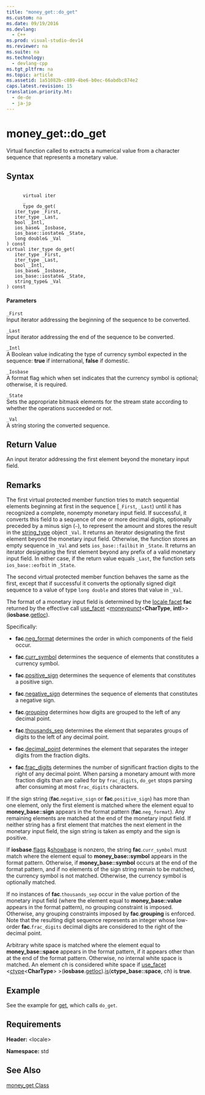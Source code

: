 ```yaml
---
title: "money_get::do_get"
ms.custom: na
ms.date: 09/19/2016
ms.devlang: 
  - C++
ms.prod: visual-studio-dev14
ms.reviewer: na
ms.suite: na
ms.technology: 
  - devlang-cpp
ms.tgt_pltfrm: na
ms.topic: article
ms.assetid: 1a51082b-c889-4be6-b0ec-66abdbc874e2
caps.latest.revision: 15
translation.priority.ht: 
  - de-de
  - ja-jp
---
```

# money_get::do_get
Virtual function called to extracts a numerical value from a character sequence that represents a monetary value.  
  
## Syntax  
  
```  
  
      virtual iter  
      _  
      type do_get(  
   iter_type _First,   
   iter_type _Last,  
   bool _Intl,   
   ios_base& _Iosbase,   
   ios_base::iostate& _State,  
   long double& _Val  
) const  
virtual iter_type do_get(  
   iter_type _First,   
   iter_type _Last,  
   bool _Intl,   
   ios_base& _Iosbase,   
   ios_base::iostate& _State,  
   string_type& _Val  
) const  
```  
  
#### Parameters  
 `_First`  
 Input iterator addressing the beginning of the sequence to be converted.  
  
 `_Last`  
 Input iterator addressing the end of the sequence to be converted.  
  
 `_Intl`  
 A Boolean value indicating the type of currency symbol expected in the sequence: **true** if international, **false** if domestic.  
  
 `_Iosbase`  
 A format flag which when set indicates that the currency symbol is optional; otherwise, it is required.  
  
 `_State`  
 Sets the appropriate bitmask elements for the stream state according to whether the operations succeeded or not.  
  
 `_Val`  
 A string storing the converted sequence.  
  
## Return Value  
 An input iterator addressing the first element beyond the monetary input field.  
  
## Remarks  
 The first virtual protected member function tries to match sequential elements beginning at first in the sequence [`_First`, `_Last`) until it has recognized a complete, nonempty monetary input field. If successful, it converts this field to a sequence of one or more decimal digits, optionally preceded by a minus sign (`–`), to represent the amount and stores the result in the [string_type](../vs140/money_get--string_type.md) object `_Val`. It returns an iterator designating the first element beyond the monetary input field. Otherwise, the function stores an empty sequence in `_Val` and sets `ios_base::failbit` in `_State`. It returns an iterator designating the first element beyond any prefix of a valid monetary input field. In either case, if the return value equals `_Last`, the function sets `ios_base::eofbit` in `_State`.  
  
 The second virtual protected member function behaves the same as the first, except that if successful it converts the optionally signed digit sequence to a value of type `long double` and stores that value in `_Val`.  
  
 The format of a monetary input field is determined by the [locale facet](../vs140/facet-Class.md) **fac** returned by the effective call [use_facet](../vs140/use_facet.md) <[moneypunct](../vs140/moneypunct-Class.md)<**CharType**, **intl**>>(**iosbase**.[getloc](../vs140/ios_base--getloc.md)).  
  
 Specifically:  
  
-   **fac**.[neg_format](../vs140/moneypunct--neg_format.md) determines the order in which components of the field occur.  
  
-   **fac**.[curr_symbol](../vs140/moneypunct--curr_symbol.md) determines the sequence of elements that constitutes a currency symbol.  
  
-   **fac**.[positive_sign](../vs140/moneypunct--positive_sign.md) determines the sequence of elements that constitutes a positive sign.  
  
-   **fac**.[negative_sign](../vs140/moneypunct--negative_sign.md) determines the sequence of elements that constitutes a negative sign.  
  
-   **fac**.[grouping](../vs140/moneypunct--grouping.md) determines how digits are grouped to the left of any decimal point.  
  
-   **fac**.[thousands_sep](../vs140/moneypunct--thousands_sep.md) determines the element that separates groups of digits to the left of any decimal point.  
  
-   **fac**.[decimal_point](../vs140/moneypunct--decimal_point.md) determines the element that separates the integer digits from the fraction digits.  
  
-   **fac**.[frac_digits](../vs140/moneypunct--frac_digits.md) determines the number of significant fraction digits to the right of any decimal point. When parsing a monetary amount with more fraction digits than are called for by `frac_digits`, `do_get` stops parsing after consuming at most `frac_digits` characters.  
  
 If the sign string (**fac**.`negative_sign` or **fac**.`positive_sign`) has more than one element, only the first element is matched where the element equal to **money_base::sign** appears in the format pattern (**fac**.`neg_format`). Any remaining elements are matched at the end of the monetary input field. If neither string has a first element that matches the next element in the monetary input field, the sign string is taken as empty and the sign is positive.  
  
 If **iosbase**.[flags](../vs140/ios_base--flags.md) &[showbase](../vs140/showbase.md) is nonzero, the string **fac**.`curr_symbol` must match where the element equal to **money_base::symbol** appears in the format pattern. Otherwise, if **money_base::symbol** occurs at the end of the format pattern, and if no elements of the sign string remain to be matched, the currency symbol is not matched. Otherwise, the currency symbol is optionally matched.  
  
 If no instances of **fac**.`thousands_sep` occur in the value portion of the monetary input field (where the element equal to **money_base::value** appears in the format pattern), no grouping constraint is imposed. Otherwise, any grouping constraints imposed by **fac**.**grouping** is enforced. Note that the resulting digit sequence represents an integer whose low-order **fac**.`frac_digits` decimal digits are considered to the right of the decimal point.  
  
 Arbitrary white space is matched where the element equal to **money_base::space** appears in the format pattern, if it appears other than at the end of the format pattern. Otherwise, no internal white space is matched. An element *ch* is considered white space if [use_facet](../vs140/use_facet.md) <[ctype](../vs140/ctype-Class.md)<**CharType**> >(**iosbase**.[getloc](../vs140/ios_base--getloc.md)).[is](../vs140/ctype--is.md)(**ctype_base::space**, *ch*) is **true**.  
  
## Example  
 See the example for [get](../vs140/money_get--get.md), which calls `do_get`.  
  
## Requirements  
 **Header:** <locale\>  
  
 **Namespace:** std  
  
## See Also  
 [money_get Class](../vs140/money_get-Class.md)